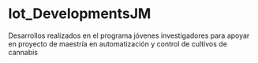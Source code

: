 # Iot_DevelopmentsJM
Desarrollos realizados en el programa jóvenes investigadores para apoyar en proyecto de maestría en automatización y control de cultivos de cannabis
